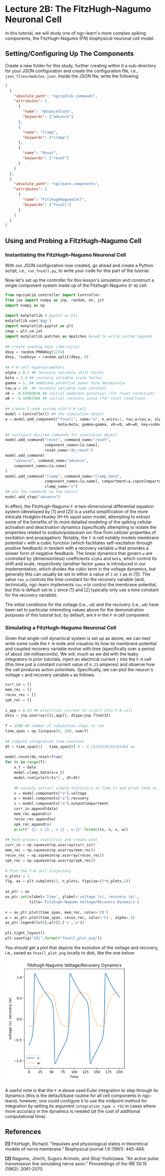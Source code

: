 # Lecture 2B: The FitzHugh–Nagumo Neuronal Cell

In this tutorial, we will study one of ngc-learn's more complex spiking components,
the FitzHugh–Nagumo (FN) biophysical neuronal cell model.

## Setting/Configuring Up The Components

Create a new folder for this study, further creating within it a
sub-directory for your JSON configuration and create the configuration
file, i.e., `json_files/modules.json`.
Inside the JSON file, write the following:

```json
[
  {
    "absolute_path": "ngcsimlib.commands",
    "attributes": [
      {
        "name": "AdvanceState",
        "keywords": ["advance"]
      },
      {
        "name": "Clamp",
        "keywords": ["clamp"]
      },
      {
        "name": "Reset",
        "keywords": ["reset"]
      }
    ]
  },
  {
    "absolute_path": "ngclearn.components",
    "attributes": [
      {
        "name": "FitzhughNagumoCell",
        "keywords": ["fncell"]
      }
    ]
  }
]
```

## Using and Probing a FitzHugh–Nagumo Cell

### Instantiating the FitzHugh–Nagumo Neuronal Cell

With our JSON configuration now created, go ahead and create a Python script,
i.e., `run_fncell.py`, to write your code for this part of the tutorial.

Now let's set up the controller for this lesson's simulation and construct a
single component system made up of the Fitzhugh-Nagumo (`F-N`) cell.

```python
from ngcsimlib.controller import Controller
from jax import numpy as jnp, random, nn, jit
import numpy as np

import matplotlib #.pyplot as plt
matplotlib.use('Agg')
import matplotlib.pyplot as plt
cmap = plt.cm.jet
import matplotlib.patches as mpatches #used to write custom legends

## create seeding keys (JAX-style)
dkey = random.PRNGKey(1234)
dkey, *subkeys = random.split(dkey, 6)

## F-N cell hyperparameters
alpha = 0.3 ## recovery variable shift factor
beta = 1.4 ## recovery variable scale factor
gamma = 1. ## membrane potential power term denominator
tau_w = 20. ## recovery variable time constant
v0 = -0.63605838 ## initial membrane potential (for reset condition)
w0 = -0.16983366 ## initial recovery value (for reset condition)

## create 1-node system with F-N cell
model = Controller() ## the simulation object
a = model.add_component("fncell", name="a", n_units=1, tau_w=tau_w, alpha=alpha,
                        beta=beta, gamma=gamma, v0=v0, w0=w0, key=subkeys[0])

## configure desired commands for simulation object
model.add_command("reset", command_name="reset",
                  component_names=[a.name],
                  reset_name="do_reset")
model.add_command(
    "advance", command_name="advance",
    component_names=[a.name]
)
model.add_command("clamp", command_name="clamp_data",
                  component_names=[a.name], compartment=a.inputCompartmentName(),
                  clamp_name="x")
## pin the commands to the object
model.add_step("advance")
```

In effect, the FitzHugh–Nagumo `F-N` two-dimensional differential
equation system (developed by [1] and [2]) is
a useful simplification of the more intricate Hodgkin–Huxley (H-H) squid axon
model, attempting to extract some of the benefits of its more detailed modeling
of the spiking cellular activation and deactivation dynamics (specifically
attempting to isolate the properties related to sodium/potassium ion flow
from cellular properties of excitation and propagation). Notably, the `F-N`
cell notably models membrane potential `v` with a cubic function (which facilitates
self-excitation through positive feedback) in tandem with a recovery variable `w`
that provides a slower form of negative feedback. The linear dynamics that govern
`w` are controlled by (dimensionless) coefficients `alpha` and  `beta`, which
control its shift and scale, respectively (another factor `gamma` is introduced
in our implementation, which divides the cubic term in the voltage dynamics, but
generally this can usually be set to either a value of `1` or `3` as in [1]).
The value `tau_w` controls the time constant for the recovery variable (and,
technically, ngc-learn implements `tau_m` to control the membrane potential,
but this is default set to `1` since [1] and [2] typically only use a time
constant for the recovery variable).

The initial conditions for the voltage (i.e., `v0`) and the recovery (i.e., `w0`)
have been set to particular interesting values above for the demonstration
purposes of this tutorial but, by default, are `0` in the `F-N` cell component.


### Simulating a FitzHugh–Nagumo Neuronal Cell

Given that single-cell dynamical system is set up as above, we can next
write some code the `F-N` node and visualize its how its membrane potential and
coupled recovery variable evolve with time (specifically over a period of about
`200` milliseconds). We will, much as we did with the leaky integrators in
prior tutorials, inject an electrical current `j` into the `F-N` cell (this time
just a constant current value of `0.23` amperes) and observe how the cell
produces action potentials.
Specifically, we can plot the neuron's voltage `v` and recovery variable `w`
as follows:

```python
curr_in = []
mem_rec = []
recov_rec = []
spk_rec = []

i_app = 0.23 ## electrical current to inject into F-N cell
data = jnp.asarray([[i_app]], dtype=jnp.float32)

T = 1500 ## number of simulation steps to run
time_span = np.linspace(0, 200, num=T)

## compute integration time constant
dt = time_span[1] - time_span[0] # ~ 0.13342228152101404 ms

model.reset(do_reset=True)
for ts in range(T):
    x_t = data
    model.clamp_data(x=x_t)
    model.runCycle(t=ts*1., dt=dt)

    ## naively extract simple statistics at time ts and print them to I/O
    v = model.components["a"].voltage
    w = model.components["a"].recovery
    s = model.components["a"].outputCompartment
    curr_in.append(data)
    mem_rec.append(v)
    recov_rec.append(w)
    spk_rec.append(s)
    print(" {}: s {} ; v {} ; w {}".format(ts, s, v, w))

## Post-process statistics and create plot
curr_in = np.squeeze(np.asarray(curr_in))
mem_rec = np.squeeze(np.asarray(mem_rec))
recov_rec = np.squeeze(np.asarray(recov_rec))
spk_rec = np.squeeze(np.asarray(spk_rec))

# Plot the F-N cell trajectory
n_plots = 1
fig, ax = plt.subplots(1, n_plots, figsize=(5*n_plots,5))

ax_ptr = ax
ax_ptr.set(xlabel='Time', ylabel='voltage (v), recovery (w)',
           title='Fitzhugh-Nagumo Voltage/Recovery Dynamics')

v = ax_ptr.plot(time_span, mem_rec, color='C0')
w = ax_ptr.plot(time_span, recov_rec, color='C1', alpha=.5)
ax_ptr.legend([v[0],w[0]],['v','w'])

plt.tight_layout()
plt.savefig("{0}".format("fncell_plot.png"))
```

You should get a plot that depicts the evolution of the voltage and recovery,
i.e., saved as `fncell_plot.png` locally to disk, like the one below:

<img src="../../images/tutorials/neurocog/fncell_plot.png" width="400" />

A useful note is that the `F-N` above used Euler integration to step through its 
dynamics (this is the default/base routine for all cell components in ngc-learn); 
however, one could configure it to use the midpoint method for integration 
by setting its argument `integration_type = rk2` in cases where more 
accuracy in the dynamics is needed (at the cost of additional computational time). 

## References

<b>[1]</b> FitzHugh, Richard. "Impulses and physiological states in theoretical
models of nerve membrane." Biophysical journal 1.6 (1961): 445-466.

<b>[2]</b> Nagumo, Jinichi, Suguru Arimoto, and Shuji Yoshizawa. "An active
pulse transmission line simulating nerve axon." Proceedings of the IRE 50.10
(1962): 2061-2070.
